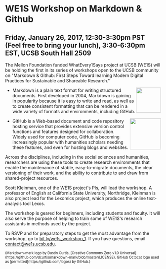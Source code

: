 # WE1S Workshop on Markdown &amp; Github

## **Friday, January 26, 2017, 12:30-3:30pm PST (Feel free to bring your lunch), 3:30-6:30pm EST, UCSB South Hall 2509**

The Mellon Foundation funded WhatEvery1Says project at UCSB (WE1S) will be holding the first in its series of workshops open to the UCSB community on &quot;Markdown &amp; Github: First Steps Toward learning Modern Digital Practices for Sustainable and Shareable Research.&quot;

- <img src="https://upload.wikimedia.org/wikipedia/commons/thumb/4/48/Markdown-mark.svg/320px-Markdown-mark.svg.png" alt-text="Markdown Mark logo" align="right" height="80" style="height: 80px;"> Markdown is a plain text format for writing structured documents. First developed in 2004, Markdown is gaining in popularity because it is easy to write and read, as well as to create consistent formatting that can be rendered in a wide variety of formats and environments, including GitHub.

- <img src="https://assets-cdn.github.com/images/modules/logos_page/Octocat.png" alt-text="GitHub Octocat Logo" align="right" height="100" style="height: 100px;">GitHub is a Web-based document and code repository hosting service that provides extensive version control functions and features designed for collaboration. Widely used for computer code, GitHub is becoming increasingly popular with humanities scholars needing these features, and even for hosting blogs and websites.

Across the disciplines, including in the social sciences and humanities, researchers are using these tools to create research environments that enable the maintenance of stable, easy-to-migrate documents, the clear versioning of their work, and the ability to contribute to and draw from shared-project resources.

Scott Kleinman, one of the WE1S project&#39;s PIs, will lead the workshop. A professor of English at California State University, Northridge, Kleinman is also project lead for the Lexomics project, which produces the online text-analysis tool Lexos.

The workshop is geared for beginners, including students and faculty. It will also serve the purpose of helping to train some of WE1S&#39;s research assistants in methods used by the project.

To RSVP and for preparatory steps to get the most advantage from the workshop, go to [bit.ly/we1s_workshop_1](https://bit.ly/we1s_workshop_1). If you have questions, email [contact@we1s.ucsb.edu](mailto:contact@we1s.ucsb.edu).

<div style="font-size: 80%;" markdown="1">(Markdown-mark logo by Dustin Curtis, [Creative Commons Zero v1.0 Universal](https://github.com/dcurtis/markdown-mark/blob/master/LICENSE). GitHub Octocat logo used as [permitted](https://github.com/logos) by GitHub.)</div>